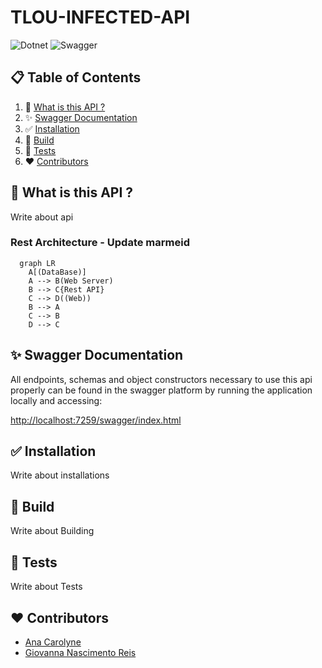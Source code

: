 ﻿# TLOU-INFECTED-API

![Dotnet](https://img.shields.io/badge/-dotnet-black?style=for-the-badge&logoColor=white&logo=dotnet&color=512BD4)
![Swagger](https://img.shields.io/badge/-swagger-black?style=for-the-badge&logoColor=white&logo=swagger&color=85EA2D)

## 📋 Table of Contents

1. 🚀 [What is this API ?](#what-is-this-api)
2. ✨ [Swagger Documentation](#swagger-documentation)
3. ✅ [Installation](#installation)
4. 🔨 [Build](#build)
5. 💯 [Tests](#tests)
6. ❤️ [Contributors](#contributors)

## <a name="what-is-this-api">🚀  What is this API ?</a>

Write about api

### Rest Architecture - Update marmeid
```mermaid
  graph LR
    A[(DataBase)] 
    A --> B(Web Server)
    B --> C{Rest API}
    C --> D((Web))
    B --> A
    C --> B
    D --> C
```

## <a name="swagger-documentation">✨ Swagger Documentation</a>

All endpoints, schemas and object constructors necessary to use this api properly can be found in the
swagger platform by running the application locally and accessing:

<a href="http://localhost:7259/swagger/index.html">http://localhost:7259/swagger/index.html</a>

## <a name="installation">✅ Installation</a>

Write about installations

## <a name="build">🔨 Build</a>

Write about Building

## <a name="tests"> 💯 Tests</a>

Write about Tests

## <a name="contributors">❤️ Contributors</a>
- <a href="https://github.com/anadevti">Ana Carolyne</a>
- <a href="https://github.com/Wegxx">Giovanna Nascimento Reis</a>